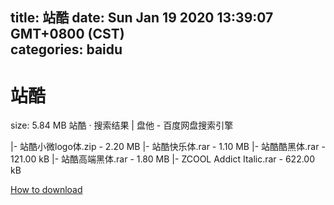 
title: 站酷
date: Sun Jan 19 2020 13:39:07 GMT+0800 (CST)    
categories: baidu
---

# 站酷
size: 5.84 MB
 站酷 · 搜索结果 | 盘他 - 百度网盘搜索引擎
 
|- 站酷小微logo体.zip - 2.20 MB
|- 站酷快乐体.rar - 1.10 MB
|- 站酷酷黑体.rar - 121.00 kB
|- 站酷高端黑体.rar - 1.80 MB
|- ZCOOL Addict Italic.rar - 622.00 kB

[How to download](https://bpcam.bemobtrk.com/go/2ceec3aa-1ca2-46d6-b9ff-aaa5c184517c?jno=4143)